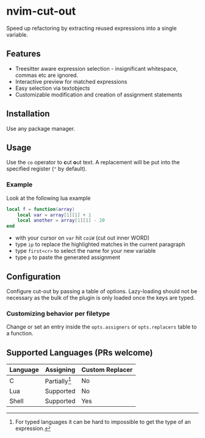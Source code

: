 # nvim-cut-out
Speed up refactoring by extracting reused expressions into a single variable.

## Features
- Treesitter aware expression selection - insignificant whitespace, commas etc are ignored.
- Interactive preview for matched expressions
- Easy selection via textobjects
- Customizable modification and creation of assignment statements

## Installation
Use any package manager.

## Usage
Use the `co` operator to **c**ut **o**ut text.
A replacement will be put into the specified register (`"` by default).

### Example
Look at the following lua example
```lua
local f = function(array)
    local var = array[1][1] + 1
    local another = array[1][1] - 20
end
```

- with your cursor on `var` hit `coiW` (cut out inner WORD)
- type `ip` to replace the highlighted matches in the current paragraph
- type `first<cr>` to select the name for your new variable
- type `p` to paste the generated assignment

## Configuration
Configure cut-out by passing a table of options.
Lazy-loading should not be necessary as the bulk of the plugin is only loaded
once the keys are typed.

### Customizing behavior per filetype
Change or set an entry inside the `opts.assigners` or `opts.replacers` table to a function.

## Supported Languages (PRs welcome)
| Language | Assigning | Custom Replacer
|----------|-----------|-
| C        | Partially[^1]| No
| Lua      | Supported | No
| Shell    | Supported | Yes

[^1]: For typed languages it can be hard to impossible to get the type of an expression.
